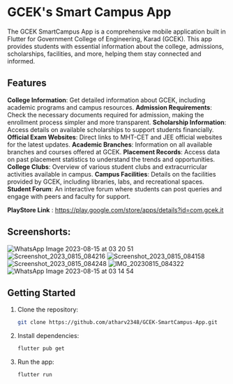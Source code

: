 # GCEK's Smart Campus App

The GCEK SmartCampus App is a comprehensive mobile application built in Flutter for Government College of Engineering, Karad (GCEK). This app provides students with essential information about the college, admissions, scholarships, facilities, and more, helping them stay connected and informed.

## Features 

**College Information**: Get detailed information about GCEK, including academic programs and campus resources.
**Admission Requirements**: Check the necessary documents required for admission, making the enrollment process simpler and more transparent.
**Scholarship Information**: Access details on available scholarships to support students financially.
**Official Exam Websites**: Direct links to MHT-CET and JEE official websites for the latest updates.
**Academic Branches**: Information on all available branches and courses offered at GCEK.
**Placement Records**: Access data on past placement statistics to understand the trends and opportunities.
**College Clubs**: Overview of various student clubs and extracurricular activities available in campus.
**Campus Facilities**: Details on the facilities provided by GCEK, including libraries, labs, and recreational spaces.
**Student Forum**: An interactive forum where students can post queries and engage with peers and faculty for support.

**PlayStore Link** : https://play.google.com/store/apps/details?id=com.gcek.it

## Screenshorts:

![WhatsApp Image 2023-08-15 at 03 20 51](https://github.com/nandanmagdum/GCEK-SmartCampus-App/assets/93419769/f529b64e-d646-45a1-93a5-4ad0a245afe0)
![Screenshot_2023_0815_084216](https://github.com/nandanmagdum/GCEK-SmartCampus-App/assets/93419769/4574ac3c-9c11-41a5-afda-0cf39dad60b1)
![Screenshot_2023_0815_084158](https://github.com/nandanmagdum/GCEK-SmartCampus-App/assets/93419769/ce15d942-b1f2-4182-9cb3-079c6864f101)
![Screenshot_2023_0815_084248](https://github.com/nandanmagdum/GCEK-SmartCampus-App/assets/93419769/ee39fe7f-130c-4dec-a63d-bd42430b676c)
![IMG_20230815_084322](https://github.com/nandanmagdum/GCEK-SmartCampus-App/assets/93419769/7f2c31a0-10ca-447b-aae7-b31ecea43171)
![WhatsApp Image 2023-08-15 at 03 14 54](https://github.com/nandanmagdum/GCEK-SmartCampus-App/assets/93419769/da643d07-f056-4ad4-95ef-d7c04909dc52)

## Getting Started

1. Clone the repository:

   ```bash
   git clone https://github.com/atharv2348/GCEK-SmartCampus-App.git

2. Install dependencies:

   ```bash
   flutter pub get

3. Run the app:

   ```bash
   flutter run
